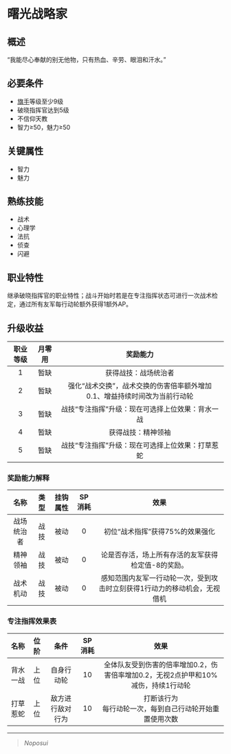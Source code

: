 # 曙光战略家

## 概述

“我能尽心奉献的别无他物，只有热血、辛劳、眼泪和汗水。”

## 必要条件

* <a href="../../../basicJob/Standard-bearer" target="_blank">旗手</a>等级至少9级
* 破晓指挥官达到5级
* 不信仰天教
* 智力≥50，魅力≥50

## 关键属性

* 智力
* 魅力

## 熟练技能

* 战术
* 心理学
* 法抗
* 侦查
* 闪避

## 职业特性

继承破晓指挥官的职业特性；战斗开始时若是在专注指挥状态可进行一次战术检定，通过所有友军每行动轮额外获得1额外AP。

## 升级收益

职业等级|月零用|奖励能力
:--:|:--:|:--:
1|暂缺|获得战技：战场统治者
2|暂缺|强化“战术交换”，战术交换的伤害倍率额外增加0.1、增益持续时间改为当前行动轮
3|暂缺|战技“专注指挥”升级：现在可选择上位效果：背水一战
4|暂缺|获得战技：精神领袖
5|暂缺|战技“专注指挥”升级：现在可选择上位效果：打草惹蛇

### 奖励能力解释

名称|类型|挂钩属性|SP消耗|效果
:--:|:--:|:--:|:--:|:--:
战场统治者|战技|被动|0|初位“战术指挥”获得75%的效果强化
精神领袖|战技|被动|0|论是否存活，场上所有存活的友军获得检定值-8的奖励。
战术机动|战技|被动|0|感知范围内友军一行动轮一次，受到攻击时立刻获得1行动力的移动机会，无视借机

### 专注指挥效果表

名称|位阶|条件|SP消耗|效果
:--:|:--:|:--:|:--:|:--:
背水一战|上位|自身行动轮|10|全体队友受到伤害的倍率增加0.2，伤害倍率增加0.2，无视2点护甲和10%减伤，持续1行动轮
打草惹蛇|上位|敌方进行敌对行为|10|打断该行为<br>每行动轮一次，每到自己行动轮开始重置使用次数


---

> *Noposui*